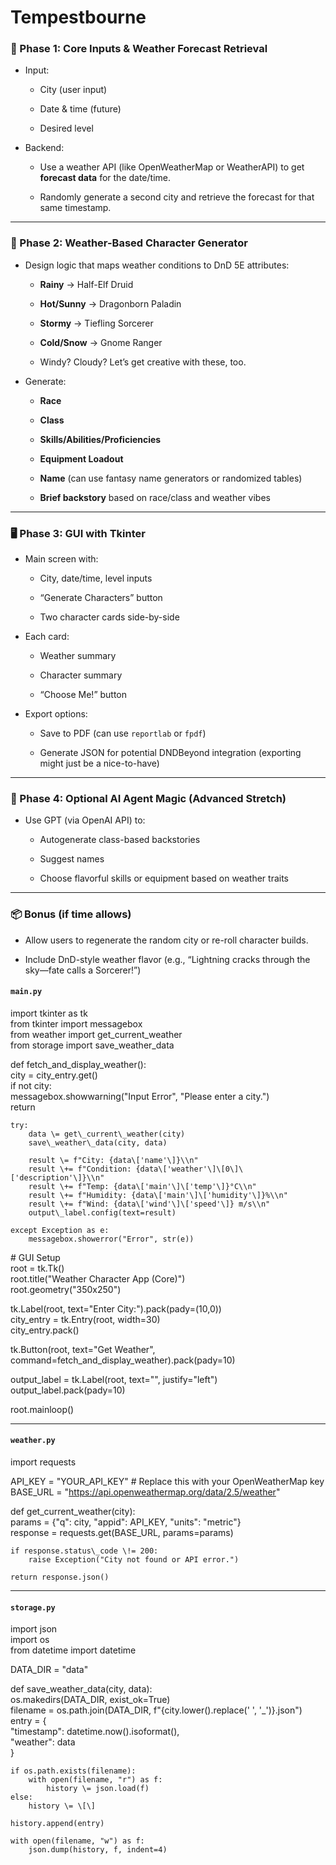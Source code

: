 # Tempestbourne 

### **🧠 Phase 1: Core Inputs & Weather Forecast Retrieval**

* Input:

  * City (user input)

  * Date & time (future)

  * Desired level

* Backend:

  * Use a weather API (like OpenWeatherMap or WeatherAPI) to get **forecast data** for the date/time.

  * Randomly generate a second city and retrieve the forecast for that same timestamp.

---

### **🔮 Phase 2: Weather-Based Character Generator**

* Design logic that maps weather conditions to DnD 5E attributes:

  * **Rainy** → Half-Elf Druid

  * **Hot/Sunny** → Dragonborn Paladin

  * **Stormy** → Tiefling Sorcerer

  * **Cold/Snow** → Gnome Ranger

  * Windy? Cloudy? Let’s get creative with these, too.

* Generate:

  * **Race**

  * **Class**

  * **Skills/Abilities/Proficiencies**

  * **Equipment Loadout**

  * **Name** (can use fantasy name generators or randomized tables)

  * **Brief backstory** based on race/class and weather vibes

---

### **🖥️ Phase 3: GUI with Tkinter**

* Main screen with:

  * City, date/time, level inputs

  * “Generate Characters” button

  * Two character cards side-by-side

* Each card:

  * Weather summary

  * Character summary

  * “Choose Me\!” button

* Export options:

  * Save to PDF (can use `reportlab` or `fpdf`)

  * Generate JSON for potential DNDBeyond integration (exporting might just be a nice-to-have)

---

### **🤖 Phase 4: Optional AI Agent Magic (Advanced Stretch)**

* Use GPT (via OpenAI API) to:

  * Autogenerate class-based backstories

  * Suggest names

  * Choose flavorful skills or equipment based on weather traits

---

### **📦 Bonus (if time allows)**

* Allow users to regenerate the random city or re-roll character builds.

* Include DnD-style weather flavor (e.g., “Lightning cracks through the sky—fate calls a Sorcerer\!”)


#### **`main.py`**

import tkinter as tk  
from tkinter import messagebox  
from weather import get\_current\_weather  
from storage import save\_weather\_data

def fetch\_and\_display\_weather():  
    city \= city\_entry.get()  
    if not city:  
        messagebox.showwarning("Input Error", "Please enter a city.")  
        return

    try:  
        data \= get\_current\_weather(city)  
        save\_weather\_data(city, data)

        result \= f"City: {data\['name'\]}\\n"  
        result \+= f"Condition: {data\['weather'\]\[0\]\['description'\]}\\n"  
        result \+= f"Temp: {data\['main'\]\['temp'\]}°C\\n"  
        result \+= f"Humidity: {data\['main'\]\['humidity'\]}%\\n"  
        result \+= f"Wind: {data\['wind'\]\['speed'\]} m/s\\n"  
        output\_label.config(text=result)

    except Exception as e:  
        messagebox.showerror("Error", str(e))

\# GUI Setup  
root \= tk.Tk()  
root.title("Weather Character App (Core)")  
root.geometry("350x250")

tk.Label(root, text="Enter City:").pack(pady=(10,0))  
city\_entry \= tk.Entry(root, width=30)  
city\_entry.pack()

tk.Button(root, text="Get Weather", command=fetch\_and\_display\_weather).pack(pady=10)

output\_label \= tk.Label(root, text="", justify="left")  
output\_label.pack(pady=10)

root.mainloop()

---

#### **`weather.py`**

import requests

API\_KEY \= "YOUR\_API\_KEY"  \# Replace this with your OpenWeatherMap key  
BASE\_URL \= "https://api.openweathermap.org/data/2.5/weather"

def get\_current\_weather(city):  
    params \= {"q": city, "appid": API\_KEY, "units": "metric"}  
    response \= requests.get(BASE\_URL, params=params)  
      
    if response.status\_code \!= 200:  
        raise Exception("City not found or API error.")  
      
    return response.json()

---

#### **`storage.py`**

import json  
import os  
from datetime import datetime

DATA\_DIR \= "data"

def save\_weather\_data(city, data):  
    os.makedirs(DATA\_DIR, exist\_ok=True)  
    filename \= os.path.join(DATA\_DIR, f"{city.lower().replace(' ', '\_')}.json")  
    entry \= {  
        "timestamp": datetime.now().isoformat(),  
        "weather": data  
    }

    if os.path.exists(filename):  
        with open(filename, "r") as f:  
            history \= json.load(f)  
    else:  
        history \= \[\]

    history.append(entry)

    with open(filename, "w") as f:  
        json.dump(history, f, indent=4)

